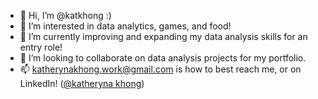 - 👋 Hi, I’m @katkhong :)
- 👀 I’m interested in data analytics, games, and food!
- 🌱 I’m currently improving and expanding my data analysis skills for an entry role!
- 💞️ I’m looking to collaborate on data analysis projects for my portfolio.
- 📫 katherynakhong.work@gmail.com is how to best reach me, or on LinkedIn! ([@katheryna khong](https://www.linkedin.com/in/katherynakhong/))

<!---
katkhong/katkhong is a ✨ special ✨ repository because its `README.md` (this file) appears on your GitHub profile.
You can click the Preview link to take a look at your changes.
--->

